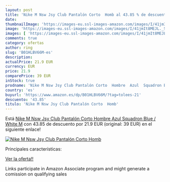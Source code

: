 ```yaml
---
layout: post
title: 'Nike M Nsw Jsy Club Pantalón Corto  Homb al 43.85 % de descuento'
date: 
thumbnailImage: 'https://images-eu.ssl-images-amazon.com/images/I/41jmIt8MEJL._SL200_.jpg'
image: 'https://images-eu.ssl-images-amazon.com/images/I/41jmIt8MEJL._SL200_.jpg'
images: [ 'https://images-eu.ssl-images-amazon.com/images/I/41jmIt8MEJL._SL200_.jpg' ]
comments: true
category: ofertas
author: ring
slug: 'B01HLBV66M-es'
description:
actualPrice: 21.9 EUR
currency: EUR
price: 21.9
comparePrice: 39 EUR
inStock: true
prodname: 'Nike M Nsw Jsy Club Pantalón Corto  Hombre  Azul  Squadron Blue / White   M'
country: 'es'
buyurl: 'https://www.amazon.es/dp/B01HLBV66M/?tag=tolees-21'
descuento: '43.85'
titulo: 'Nike M Nsw Jsy Club Pantalón Corto  Homb'
---
```


Está [Nike M Nsw Jsy Club Pantalón Corto  Hombre  Azul  Squadron Blue / White   M](https://www.amazon.es/dp/B01HLBV66M/?tag=tolees-21) con 43.85 de descuento por 21.9 EUR (original: 39 EUR) en el siguiente enlace!

[![Nike M Nsw Jsy Club Pantalón Corto  Homb](https://images-eu.ssl-images-amazon.com/images/I/41jmIt8MEJL._SL200_.jpg)](https://www.amazon.es/dp/B01HLBV66M/?tag=tolees-21)

Principales características:


[Ver la oferta!!](https://www.amazon.es/dp/B01HLBV66M/?tag=tolees-21)

Links participate in Amazon Associate program and might generate a comission on qualifying sales


